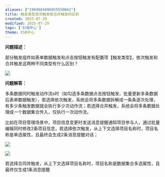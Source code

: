 ```yaml
---
aliases: ["1969684696055550662"]
title: 触发类型依次触发和合并触发的区别
created: 2025-07-29
modified: 2025-07-29
tags: ['ESB中心']
theme: ESB中心
---
```


**问题描述：**

部分触发组件如表单数据触发和点击按钮触发有配置项【触发类型】，依次触发和合并触发这两种不同类型有什么区别？

![](https://myhelpdoc.oss-cn-heyuan.aliyuncs.com/mdimages/a85066f75a877e949e6da704cd056330.jpg)

**问题解答：**

多条数据同时触发动作流s时（如勾选多条数据点击按钮触发、批量更新多条数据后表单数据触发），若选择依次触发，系统会将多条数据拆解成一条条逐次处理，有多少条触发数据就会执行多少次动作流；若选择合并触发，系统会将多条数据处理成一个数据集合传入，仅执行一次动作流。

比如在项目管理场景中，项目信息变更时发送消息提醒通知项目参与人，通过批量编辑同时修改2条项目信息，若选择依次触发，从上下文选择项目名称时，项目名称是单选属性，且最终会生成2条消息提醒对话；

![](https://myhelpdoc.oss-cn-heyuan.aliyuncs.com/mdimages/c35bad95261a20f60d21824fa67b1871.jpg)

![](https://myhelpdoc.oss-cn-heyuan.aliyuncs.com/mdimages/df4d6c18fda5aef85212fee29f272024.jpg)

若选择合同并触发，从上下文选择项目名称时，项目名称是数据集合多选属性，且最终仅生成1条消息提醒

